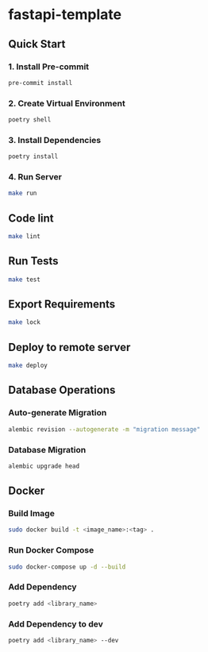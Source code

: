 # fastapi-template

## Quick Start

### 1. Install Pre-commit
```bash
pre-commit install
```

### 2. Create Virtual Environment

```bash
poetry shell
```

### 3. Install Dependencies

```bash
poetry install
```

### 4. Run Server

```bash
make run
```

## Code lint

```bash
make lint
```

## Run Tests

```bash
make test
```

## Export Requirements
```bash
make lock
```

## Deploy to remote server
```bash
make deploy
```

## Database Operations

### Auto-generate Migration

```bash
alembic revision --autogenerate -m "migration message"
```

### Database Migration

```bash
alembic upgrade head
```

## Docker

### Build Image

```bash
sudo docker build -t <image_name>:<tag> .
```

### Run Docker Compose

```bash
sudo docker-compose up -d --build
```

### Add Dependency
```bash
poetry add <library_name>
```

### Add Dependency to dev
```bash
poetry add <library_name> --dev
```
